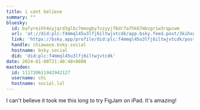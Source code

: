 ```yaml
---
title: i cant believe
summary: ""
bluesky:
  id: bafyreihh4oyjqrd3glbc7meogby7vzyyjf6dr7a7hk67mbzgriw3rqpcwm
  url: 'at://did:plc:f4mmql45u3lfj6iltwjvtcdk/app.bsky.feed.post/3kihxgeptus2e'
  link: 'https://bsky.app/profile/did:plc:f4mmql45u3lfj6iltwjvtcdk/post/3kihxgeptus2e'
  handle: chiawase.bsky.social
  hostname: bsky.social
  did: 'did:plc:f4mmql45u3lfj6iltwjvtcdk'
date: 2024-01-08T21:40:48+0800
mastodon:
  id: 111720611942942127
  username: chi
  hostname: social.lol
---
```


I can't believe it took me this long to try FigJam on iPad. It's amazing!
